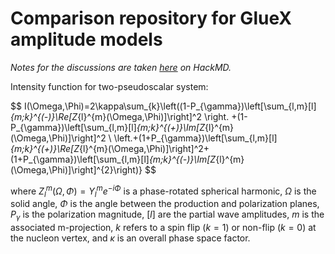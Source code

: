 

# Comparison repository for GlueX amplitude models

_Notes for the discussions are taken [here](https://hackmd.io/@QHYjhejHTIWXL2MltV3WNQ/r17prtBo3) on HackMD._

Intensity function for two-pseudoscalar system:

$$
I(\Omega,\Phi)=2\kappa\sum_{k}\left((1-P_{\gamma})\left[\sum_{l,m}[l]_{m;k}^{(-)}\Re[Z_{l}^{m}(\Omega,\Phi)]\right]^2 \right. +(1-P_{\gamma})\left[\sum_{l,m}[l]_{m;k}^{(+)}\Im[Z_{l}^{m}(\Omega,\Phi)]\right]^2 \\ \left.+(1+P_{\gamma})\left[\sum_{l,m}[l]_{m;k}^{(+)}\Re[Z_{l}^{m}(\Omega,\Phi)]\right]^2+(1+P_{\gamma})\left[\sum_{l,m}[l]_{m;k}^{(-)}\Im[Z_{l}^{m}(\Omega,\Phi)]\right]^{2}\right)}
$$

where $Z_{l}^{m}(\Omega,\Phi)=Y_{l}^{m}e^{-i\Phi}$ is a phase-rotated spherical harmonic, $\Omega$ is the solid angle, $\Phi$ is the angle between the production and polarization planes,  $P_{\gamma}$ is the polarization magnitude, $[l]$ are the partial wave amplitudes, $m$ is the associated m-projection, $k$ refers to a spin flip ($k=1$) or non-flip ($k=0$) at the nucleon vertex, and $\kappa$ is an overall phase space factor.
